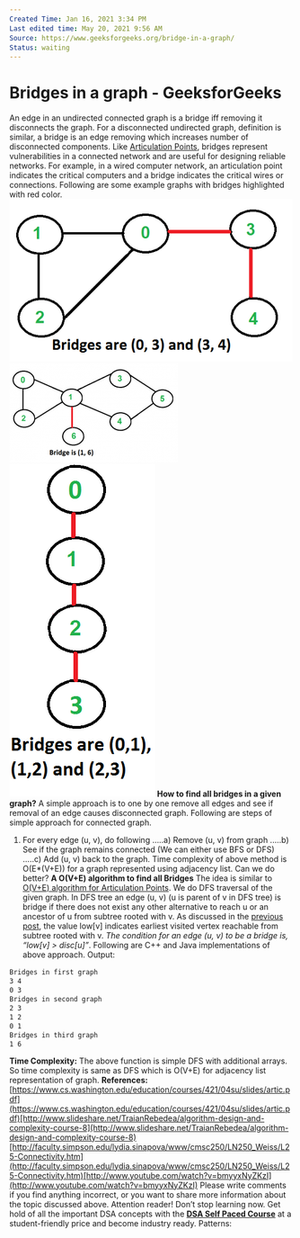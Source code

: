 ```yaml
---
Created Time: Jan 16, 2021 3:34 PM
Last edited time: May 20, 2021 9:56 AM
Source: https://www.geeksforgeeks.org/bridge-in-a-graph/
Status: waiting
---
```


# Bridges in a graph - GeeksforGeeks

An edge in an undirected connected graph is a bridge iff removing it disconnects the graph.  For a disconnected undirected graph, definition is similar, a bridge is an edge removing which increases number of disconnected components.
 Like [Articulation Points](https://www.geeksforgeeks.org/articulation-points-or-cut-vertices-in-a-graph/), bridges represent vulnerabilities in a connected network and are useful for designing reliable networks. For example, in a wired computer network, an articulation point indicates the critical computers and a bridge indicates the critical wires or connections.
Following are some example graphs with bridges highlighted with red color.
![Bridges%20in%20a%20graph%20-%20GeeksforGeeks%202705f6b1177e46e98edf9a65e399907e/Bridge1.png](Bridges%20in%20a%20graph%20-%20GeeksforGeeks%202705f6b1177e46e98edf9a65e399907e/Bridge1.png)
![Bridges%20in%20a%20graph%20-%20GeeksforGeeks%202705f6b1177e46e98edf9a65e399907e/Bridge2-300x176.png](Bridges%20in%20a%20graph%20-%20GeeksforGeeks%202705f6b1177e46e98edf9a65e399907e/Bridge2-300x176.png)
![Bridges%20in%20a%20graph%20-%20GeeksforGeeks%202705f6b1177e46e98edf9a65e399907e/Bridge3.png](Bridges%20in%20a%20graph%20-%20GeeksforGeeks%202705f6b1177e46e98edf9a65e399907e/Bridge3.png)
**How to find all bridges in a given graph?**
 A simple approach is to one by one remove all edges and see if removal of an edge causes disconnected graph. Following are steps of simple approach for connected graph.
1) For every edge (u, v), do following
 …..a) Remove (u, v) from graph
 ..…b) See if the graph remains connected (We can either use BFS or DFS)
 …..c) Add (u, v) back to the graph.
Time complexity of above method is O(E*(V+E)) for a graph represented using adjacency list. Can we do better?
**A O(V+E) algorithm to find all Bridges**
 The idea is similar to [O(V+E) algorithm for Articulation Points](https://www.geeksforgeeks.org/articulation-points-or-cut-vertices-in-a-graph/). We do DFS traversal of the given graph. In DFS tree an edge (u, v) (u is parent of v in DFS tree) is bridge if there does not exist any other alternative to reach u or an ancestor of u from subtree rooted with v. As discussed in the [previous post](https://www.geeksforgeeks.org/articulation-points-or-cut-vertices-in-a-graph/), the value low[v] indicates earliest visited vertex reachable from subtree rooted with v. *The condition for an edge (u, v) to be a bridge is, “low[v] > disc[u]”*.
Following are C++ and Java implementations of above approach.
Output:
```
Bridges in first graph
3 4
0 3
Bridges in second graph
2 3
1 2
0 1
Bridges in third graph
1 6
```
**Time Complexity:** The above function is simple DFS with additional arrays. So time complexity is same as DFS which is O(V+E) for adjacency list representation of graph.
**References:**[https://www.cs.washington.edu/education/courses/421/04su/slides/artic.pdf](https://www.cs.washington.edu/education/courses/421/04su/slides/artic.pdf)[http://www.slideshare.net/TraianRebedea/algorithm-design-and-complexity-course-8](http://www.slideshare.net/TraianRebedea/algorithm-design-and-complexity-course-8)[http://faculty.simpson.edu/lydia.sinapova/www/cmsc250/LN250_Weiss/L25-Connectivity.htm](http://faculty.simpson.edu/lydia.sinapova/www/cmsc250/LN250_Weiss/L25-Connectivity.htm)[http://www.youtube.com/watch?v=bmyyxNyZKzI](http://www.youtube.com/watch?v=bmyyxNyZKzI)
Please write comments if you find anything incorrect, or you want to share more information about the topic discussed above.
Attention reader! Don’t stop learning now. Get hold of all the important DSA concepts with the **[DSA Self Paced Course](https://practice.geeksforgeeks.org/courses/dsa-self-paced?utm_source=geeksforgeeks&utm_medium=article&utm_campaign=gfg_article_dsa_content_bottom)** at a student-friendly price and become industry ready.
Patterns: 